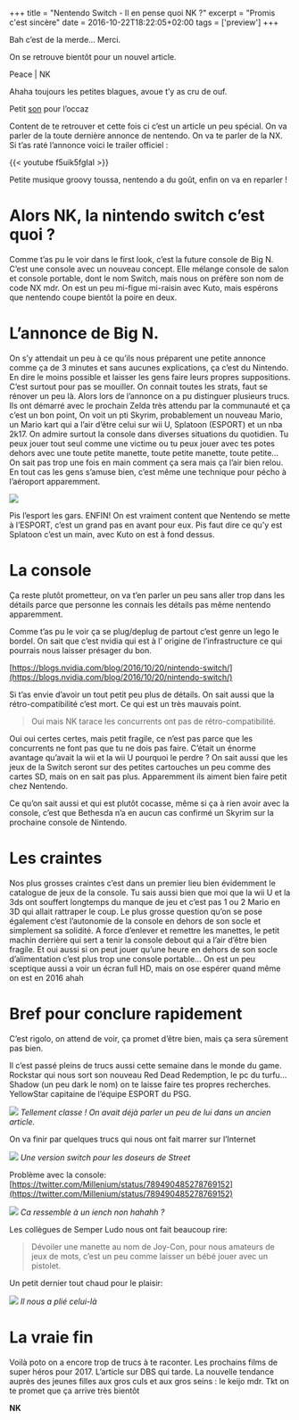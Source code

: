 +++
title = "Nentendo Switch - Il en pense quoi NK ?"
excerpt = "Promis c'est sincère"
date = 2016-10-22T18:22:05+02:00
tags = ['preview']
+++

Bah c’est de la merde… Merci.

On se retrouve bientôt pour un nouvel article.

Peace | NK

Ahaha toujours les petites blagues, avoue t’y as cru de ouf.

Petit [son](https://youtu.be/uzUozo1628U) pour l’occaz

Content de te retrouver et cette fois ci c’est un article un peu spécial. On va parler de la toute dernière annonce de nentendo. On va te parler de la NX. Si t’as raté l’annonce voici le trailer officiel :

{{< youtube f5uik5fgIaI >}}

Petite musique groovy toussa, nentendo a du goût, enfin on va en reparler !

# Alors NK, la nintendo switch c’est quoi ?

Comme t’as pu le voir dans le first look, c’est la future console de Big N. C’est une console avec un nouveau concept. Elle mélange console de salon et console portable, dont le nom Switch, mais nous on préfère son nom de code NX mdr. On est un peu mi-figue mi-raisin avec Kuto, mais espérons que nentendo coupe bientôt la poire en deux.

# L’annonce de Big N.

On s’y attendait un peu à ce qu’ils nous préparent une petite annonce comme ça de 3 minutes et sans aucunes explications, ça c’est du Nintendo. En dire le moins possible et laisser les gens faire leurs propres suppositions. C’est surtout pour pas se mouiller. On connait toutes les strats, faut se rénover un peu là.  Alors lors de l’annonce on a pu distinguer plusieurs trucs. Ils ont démarré avec le prochain Zelda très attendu par la communauté et ça c’est un bon point, On voit un pti Skyrim, probablement un nouveau Mario, un Mario kart qui a l’air d’être celui sur wii U, Splatoon (ESPORT) et un nba 2k17. On admire surtout la console dans diverses situations du quotidien. Tu peux jouer tout seul comme une victime ou tu peux jouer avec tes potes dehors avec une toute petite manette, toute petite manette, toute petite… On sait pas trop une fois en main comment ça sera mais ça l’air bien relou. En tout cas les gens s’amuse bien, c’est même une technique pour pécho à l’aéroport apparemment.

![](images/1.png)

Pis l’esport les gars. ENFIN! On est vraiment content que Nentendo se mette à l’ESPORT, c’est un grand pas en avant pour eux. Pis faut dire ce qu’y est Splatoon c’est un main, avec Kuto on est à fond dessus.

# La console

Ça reste plutôt prometteur, on va t’en parler un peu sans aller trop dans les détails parce que personne les connais les détails pas même nentendo apparemment.

Comme t’as pu le voir ça se plug/deplug de partout c’est genre un lego le bordel. On sait que c’est nvidia qui est à l’ origine de l’infrastructure ce qui pourrais nous laisser présager du bon.

[https://blogs.nvidia.com/blog/2016/10/20/nintendo-switch/](https://blogs.nvidia.com/blog/2016/10/20/nintendo-switch/)

Si t’as envie d’avoir un tout petit peu plus de détails. On sait aussi que la rétro-compatibilité c’est mort. Ce qui est un très mauvais point.

> Oui mais NK tarace les concurrents ont pas de rétro-compatibilité.

Oui oui certes certes, mais petit fragile, ce n’est pas parce que les concurrents ne font pas que tu ne dois pas faire. C’était un énorme avantage qu’avait la wii et la wii U pourquoi le perdre ? On sait aussi que les jeux de la Switch seront sur des petites cartouches un peu comme des cartes SD, mais on en sait pas plus. Apparemment ils aiment bien faire petit chez Nentendo.

Ce qu’on sait aussi et qui est plutôt cocasse, même si ça à rien avoir avec la console, c’est que Bethesda n’a en aucun cas confirmé un Skyrim sur la prochaine console de Nintendo.

# Les craintes

Nos plus grosses craintes c’est dans un premier lieu bien évidemment le catalogue de jeux de la console. Tu sais aussi bien que moi que la wii U et la 3ds ont souffert longtemps du manque de jeu et c’est pas 1 ou 2 Mario en 3D qui allait rattraper le coup. Le plus grosse question qu’on se pose également c’est l’autonomie de la console en dehors de son socle et simplement sa solidité. A force d’enlever et remettre les manettes, le petit machin derrière qui sert a tenir la console debout qui a l’air d’être bien fragile. Et oui aussi si on peut jouer qu’une heure en dehors de son socle d’alimentation c’est plus trop une console portable… On est un peu sceptique aussi a voir un écran full HD, mais on ose espérer quand même on est en 2016 ahah

# Bref pour conclure rapidement

C’est rigolo, on attend de voir, ça promet d’être bien, mais ça sera sûrement pas bien.

Il c’est passé pleins de trucs aussi cette semaine dans le monde du game. Rockstar qui nous sort son nouveau Red Dead Redemption, le pc du turfu… Shadow  (un peu dark le nom) on te laisse faire tes propres recherches. YellowStar capitaine de l’équipe ESPORT du PSG.

![](images/2.png)
*Tellement classe ! On avait déjà parler un peu de lui dans un ancien article.*

On va finir par quelques trucs qui nous ont fait marrer sur l’Internet

![](images/3.jpg)
*Une version switch pour les doseurs de Street*

Problème avec la console: [https://twitter.com/Millenium/status/789490485278769152](https://twitter.com/Millenium/status/789490485278769152)

![](images/4.png)
*Ca ressemble à un iench non hahahh ?*

Les collègues de Semper Ludo nous ont fait beaucoup rire:
> Dévoiler une manette au nom de Joy-Con, pour nous amateurs de jeux de mots, c’est un peu comme laisser un bébé jouer avec un pistolet.

Un petit dernier tout chaud pour le plaisir:

![](images/5.jpg)
*Il nous a plié celui-là*

# La vraie fin

Voilà poto on a encore trop de trucs à te raconter. Les prochains films de super héros pour 2017. L’article sur DBS qui tarde. La nouvelle tendance auprès des jeunes filles aux gros culs et aux gros seins : le keijo mdr. Tkt on te promet que ça arrive très bientôt

__NK__

